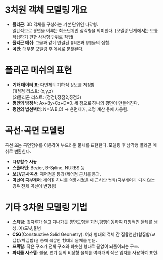 # 3차원 객체 모델링 개요
- **폴리곤**: 3D 객체를 구성하는 기본 단위인 다각형.  
일반적으로 평면을 이루는 최소단위인 삼각형을 의미한다. (모델링 단계에서는 보통 작업하기 편한 사각형 단위로 작업)
- **폴리곤 메쉬**: 그물과 같이 연결된 `폴리곤`과 `정점`들의 집합.
- **곡면**: 대부분 모델링 후 메쉬로 분할된다.

# 폴리곤 메쉬의 표현
- **기하 데이터 표**: 다면체의 기하적 정보를 저장함  
(1)정점 리스트: (x,y,z)  
(2)폴리곤 리스트: (정점1,정점2,정점3)
- **평면의 방정식**: Ax+By+Cz+D=0. 세 점으로 하나의 평면이 만들어진다.
- **평면의 법선벡터**: N=(A,B,C) -> 은면제거, 조명 계산 등에 사용됨.

# 곡선·곡면 모델링
곡선 또는 곡면함수를 이용하여 부드러운 물체를 표현한다. 모델링 후 삼각형 폴리곤 메쉬로 변환한다.
- **다항함수 사용**
- **스플라인**: Bezier, B-Spline, NURBS 등
- **보간/근사곡선**: 제어점을 통과/제어점 근처를 통과.  
- **곡선의 국부제어**: 제어점 하나를 이동시켰을 때  근처만 변화(국부제어가 되지 않는 경우 전체 곡선이 변형됨)

# 기타 3차원 모델링 기법
- **스위핑**: 빗자루가 쓸고 지나가듯 평면도형을 회전,평행이동하여 대칭적인 물체를 생성. 예)도넛,물병
- **CSG**(Constructive Solid Geometry): 여러 형태의 객체 간 집합연산(합집합/교집합/차집합)을 통해 복잡한 형태의 물체를 만듦.
- **프랙탈**: 작은 구조가 전체 구조와 비슷한 형태로 끝없이 되풀이되는 구조.
- **파티클 시스템**: 불꽃, 연기 등의 비정형 물체를 여러개의 작은 입자를 사용하여 표현.
